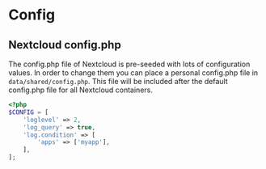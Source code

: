 # Config

## Nextcloud config.php

The config.php file of Nextcloud is pre-seeded with lots of configuration values. In order to change them you can place a personal config.php file in `data/shared/config.php`. This file will be included after the default config.php file for all Nextcloud containers.

```php
<?php
$CONFIG = [
    'loglevel' => 2,
    'log_query' => true,
    'log.condition' => [
        'apps' => ['myapp'],
    ],
];  
```